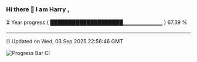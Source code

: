 ### Hi there 👋 I am Harry , 

⏳ Year progress { ████████████████████▁▁▁▁▁▁▁▁▁▁ } 67.39 %

---

⏰ Updated on Wed, 03 Sep 2025 22:56:46 GMT

![Progress Bar CI](https://github.com/duykhang68/duykhang68/workflows/Progress%20Bar%20CI/badge.svg)
